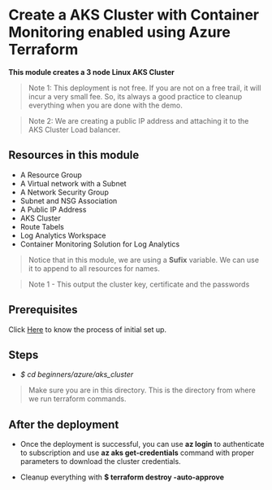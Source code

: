 # Create a AKS Cluster with Container Monitoring enabled using Azure Terraform

**This module creates a 3 node Linux AKS Cluster**

> Note 1: This deployment is not free. If you are not on a free trail, it will incur a very small fee. So, its always a good practice to cleanup everything when you are done with the demo.

> Note 2: We are creating a public IP address and attaching it to the AKS Cluster Load balancer.
## Resources in this module

- A Resource Group
- A Virtual network with a Subnet
- A Network Security Group
- Subnet and NSG Association
- A Public IP Address
- AKS Cluster
- Route Tabels
- Log Analytics Workspace
- Container Monitoring Solution for Log Analytics

> Notice that in this module, we are using a **Sufix** variable. We can use it to append to all resources for names.

> Note 1 - This output the cluster key, certificate and the passwords 

## Prerequisites

Click [Here](https://github.com/collabnix/terraform/blob/master/beginners/azure/README.md) to know the process of initial set up.

## Steps

- *$ cd beginners/azure/aks_cluster* 

> Make sure you are in this directory. This is the directory from where we run terraform commands.

## After the deployment

- Once the deployment is successful, you can use **az login** to authenticate to subscription and use **az aks get-credentials** command with proper parameters to download the cluster credentials.

- Cleanup everything with **$ terraform destroy -auto-approve**

